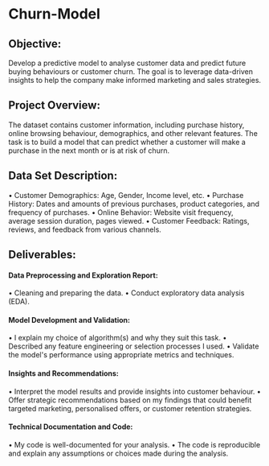 # Churn-Model

## Objective:
Develop a predictive model to analyse customer data and predict future buying behaviours or
customer churn. The goal is to leverage data-driven insights to help the company make
informed marketing and sales strategies.

## Project Overview:
The dataset contains customer information, including purchase history,
online browsing behaviour, demographics, and other relevant features. The task is to build a
model that can predict whether a customer will make a purchase in the next month or is at risk
of churn.

## Data Set Description:
• Customer Demographics: Age, Gender, Income level, etc.
• Purchase History: Dates and amounts of previous purchases, product categories, and
frequency of purchases.
• Online Behavior: Website visit frequency, average session duration, pages viewed.
• Customer Feedback: Ratings, reviews, and feedback from various channels.

## Deliverables:
#### Data Preprocessing and Exploration Report:
• Cleaning and preparing the data.
• Conduct exploratory data analysis (EDA).

#### Model Development and Validation:
• I explain my choice of algorithm(s) and why they suit this task.
• Described any feature engineering or selection processes I used.
• Validate the model's performance using appropriate metrics and techniques.

#### Insights and Recommendations:
• Interpret the model results and provide insights into customer behaviour.
• Offer strategic recommendations based on my findings that could benefit targeted
marketing, personalised offers, or customer retention strategies.

#### Technical Documentation and Code:
• My code is well-documented for your analysis.
• The code is reproducible and explain any assumptions or choices made during
the analysis.
